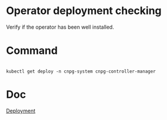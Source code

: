 
# Operator deployment checking

Verify if the operator has been well installed.

# Command

```

kubectl get deploy -n cnpg-system cnpg-controller-manager

```

# Doc
[Deployment](https://cloudnative-pg.io/documentation/1.25/installation_upgrade/#details-about-the-deployment)
